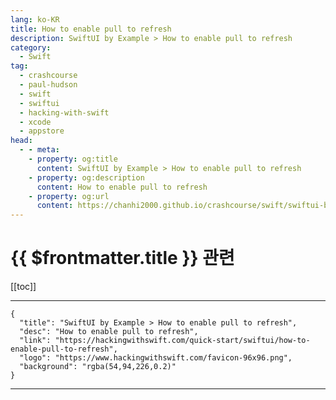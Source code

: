 ```yaml
---
lang: ko-KR
title: How to enable pull to refresh
description: SwiftUI by Example > How to enable pull to refresh
category:
  - Swift
tag: 
  - crashcourse
  - paul-hudson
  - swift
  - swiftui
  - hacking-with-swift
  - xcode
  - appstore
head:
  - - meta:
    - property: og:title
      content: SwiftUI by Example > How to enable pull to refresh
    - property: og:description
      content: How to enable pull to refresh
    - property: og:url
      content: https://chanhi2000.github.io/crashcourse/swift/swiftui-by-example/10-lists/how-to-enable-pull-to-refresh.html
---
```


# {{ $frontmatter.title }} 관련

[[toc]]

---

```component VPCard
{
  "title": "SwiftUI by Example > How to enable pull to refresh",
  "desc": "How to enable pull to refresh",
  "link": "https://hackingwithswift.com/quick-start/swiftui/how-to-enable-pull-to-refresh",
  "logo": "https://www.hackingwithswift.com/favicon-96x96.png",
  "background": "rgba(54,94,226,0.2)"
}
```

---

<TagLinks />
